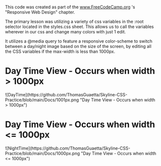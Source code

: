 This code was created as part of the www.FreeCodeCamp.org 's "Responsive Web Design" chapter.

The primary lesson was utilizing a variety of css variables in the :root selector located in the styles.css sheet. This allows us to call the variables wherever in our css and change many colors with just 1 edit.

It utilizes a @media query to feature a responsive color-scheme to switch between a day/night image based on the size of the screen, by editing all the CSS variables if the max-width is less than 1000px.

<h1>Day Time View - Occurs when width > 1000px</h1>
![DayTime](https://github.com/ThomasGuaetta/Skyline-CSS-Practice/blob/main/Docs/1001px.png "Day Time View - Occurs when width > 1000px")

<h1>Day Time View - Occurs when width <= 1000px</h1>
![NightTime](https://github.com/ThomasGuaetta/Skyline-CSS-Practice/blob/main/Docs/1000px.png "Day Time View - Occurs when width <= 1000px")

